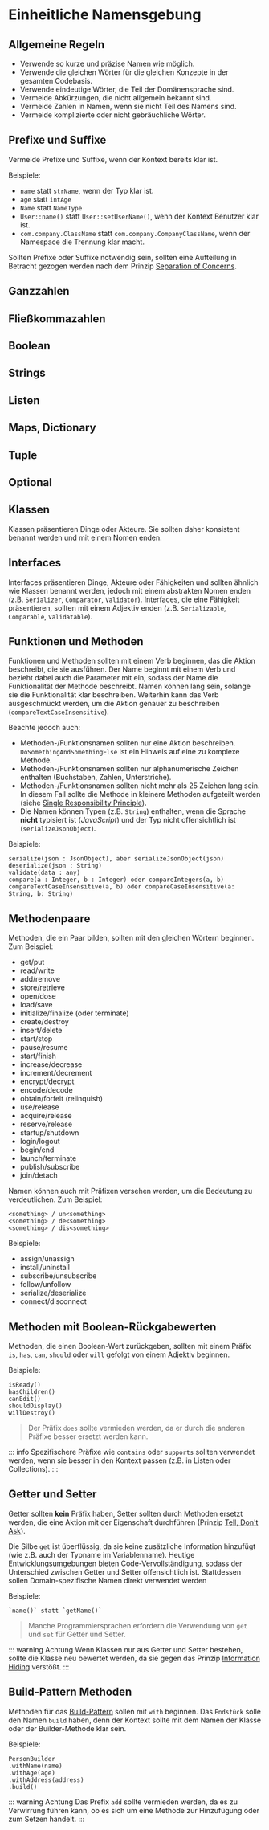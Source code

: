 # Einheitliche Namensgebung

## Allgemeine Regeln

- Verwende so kurze und präzise Namen wie möglich.
- Verwende die gleichen Wörter für die gleichen Konzepte in der gesamten Codebasis.
- Verwende eindeutige Wörter, die Teil der Domänensprache sind.
- Vermeide Abkürzungen, die nicht allgemein bekannt sind.
- Vermeide Zahlen in Namen, wenn sie nicht Teil des Namens sind.
- Vermeide komplizierte oder nicht gebräuchliche Wörter.

## Prefixe und Suffixe

Vermeide Prefixe und Suffixe, wenn der Kontext bereits klar ist.

Beispiele:

- `name` statt `strName`, wenn der Typ klar ist.
- `age` statt `intAge`
- `Name` statt `NameType`
- `User::name()` statt `User::setUserName()`, wenn der Kontext Benutzer klar ist.
- `com.company.ClassName` statt `com.company.CompanyClassName`, wenn der Namespace die Trennung klar macht.

Sollten Prefixe oder Suffixe notwendig sein, sollten eine Aufteilung in Betracht gezogen werden nach dem Prinzip [Separation of Concerns](../2.principles/principles#soc).

## Ganzzahlen

## Fließkommazahlen

## Boolean

## Strings

## Listen

## Maps, Dictionary

## Tuple

## Optional

## Klassen

Klassen präsentieren Dinge oder Akteure.
Sie sollten daher konsistent benannt werden und mit einem Nomen enden.

## Interfaces

Interfaces präsentieren Dinge, Akteure oder Fähigkeiten und sollten ähnlich wie Klassen benannt werden, jedoch mit einem abstrakten Nomen enden (z.B. `Serializer`, `Comparator`, `Validator`).
Interfaces, die eine Fähigkeit präsentieren, sollten mit einem Adjektiv enden (z.B. `Serializable`, `Comparable`, `Validatable`).

## Funktionen und Methoden

Funktionen und Methoden sollten mit einem Verb beginnen, das die Aktion beschreibt, die sie ausführen.
Der Name beginnt mit einem Verb und bezieht dabei auch die Parameter mit ein, sodass der Name die Funktionalität der Methode beschreibt.
Namen können lang sein, solange sie die Funktionalität klar beschreiben.
Weiterhin kann das Verb ausgeschmückt werden, um die Aktion genauer zu beschreiben (`compareTextCaseInsensitive`).

Beachte jedoch auch:

- Methoden-/Funktionsnamen sollten nur eine Aktion beschreiben.
`DoSomethingAndSomethingElse` ist ein Hinweis auf eine zu komplexe Methode.
- Methoden-/Funktionsnamen sollten nur alphanumerische Zeichen enthalten (Buchstaben, Zahlen, Unterstriche).
- Methoden-/Funktionsnamen sollten nicht mehr als 25 Zeichen lang sein.
In diesem Fall sollte die Methode in kleinere Methoden aufgeteilt werden (siehe [Single Responsibility Principle](../2.principles/principles#srp)).
- Die Namen können Typen (z.B. `String`) enthalten, wenn die Sprache **nicht** typisiert ist (*JavaScript*) und der Typ nicht offensichtlich ist (`serializeJsonObject`).

Beispiele:

```text
serialize(json : JsonObject), aber serializeJsonObject(json)
deserialize(json : String)
validate(data : any)
compare(a : Integer, b : Integer) oder compareIntegers(a, b)
compareTextCaseInsensitive(a, b) oder compareCaseInsensitive(a: String, b: String)
```

## Methodenpaare

Methoden, die ein Paar bilden, sollten mit den gleichen Wörtern beginnen. Zum Beispiel:

- get/put
- read/write
- add/remove
- store/retrieve
- open/dose
- load/save
- initialize/finalize (oder terminate)
- create/destroy
- insert/delete
- start/stop
- pause/resume
- start/finish
- increase/decrease
- increment/decrement
- encrypt/decrypt
- encode/decode
- obtain/forfeit (relinquish)
- use/release
- acquire/release
- reserve/release
- startup/shutdown
- login/logout
- begin/end
- launch/terminate
- publish/subscribe
- join/detach

Namen können auch mit Präfixen versehen werden, um die Bedeutung zu verdeutlichen. Zum Beispiel:

```text
<something> / un<something>
<something> / de<something>
<something> / dis<something>
```

Beispiele:

- assign/unassign
- install/uninstall
- subscribe/unsubscribe
- follow/unfollow
- serialize/deserialize
- connect/disconnect

## Methoden mit Boolean-Rückgabewerten

Methoden, die einen Boolean-Wert zurückgeben, sollten mit einem Präfix `is`, `has`, `can`, `should` oder `will` gefolgt von einem Adjektiv beginnen.

Beispiele:

```text
isReady()
hasChildren()
canEdit()
shouldDisplay()
willDestroy()
```

> Der Präfix `does` sollte vermieden werden, da er durch die anderen Präfixe besser ersetzt werden kann.

::: info
Spezifischere Präfixe wie `contains` oder `supports` sollten verwendet werden, wenn sie besser in den Kontext passen (z.B. in Listen oder Collections).
:::

## Getter und Setter

Getter sollten **kein** Präfix haben, Setter sollten durch Methoden ersetzt werden, die eine Aktion mit der Eigenschaft durchführen (Prinzip [Tell, Don't Ask](../2.principles/principles#tda)).

Die Silbe `get` ist überflüssig, da sie keine zusätzliche Information hinzufügt (wie z.B. auch der Typname im Variablenname).
Heutige Entwicklungsumgebungen bieten Code-Vervollständigung, sodass der Unterschied zwischen Getter und Setter offensichtlich ist.
Stattdessen sollen Domain-spezifische Namen direkt verwendet werden

Beispiele:

```text
`name()` statt `getName()`
```

> Manche Programmiersprachen erfordern die Verwendung von `get` und `set` für Getter und Setter.

::: warning Achtung
Wenn Klassen nur aus Getter und Setter bestehen, sollte die Klasse neu bewertet werden, da sie gegen das Prinzip [Information Hiding](../2.principles/principles#ih) verstößt.
:::

## Build-Pattern Methoden

Methoden für das [Build-Pattern](../4.designpatterns/builder) sollen mit `with` beginnen.
Das `Endstück` solle den Namen `build` haben, denn der Kontext sollte mit dem Namen der Klasse oder der Builder-Methode klar sein.

Beispiele:

```text
PersonBuilder
.withName(name)
.withAge(age)
.withAddress(address)
.build()
```

::: warning Achtung
Das Prefix `add` sollte vermieden werden, da es zu Verwirrung führen kann, ob es sich um eine Methode zur Hinzufügung oder zum Setzen handelt.
:::
